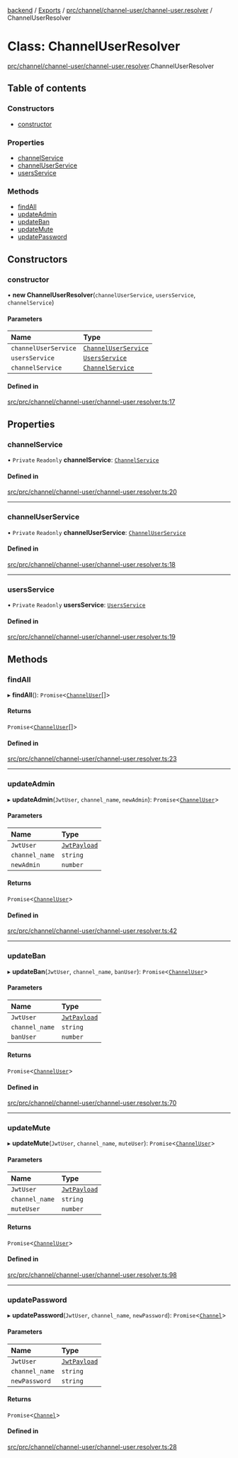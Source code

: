 [backend](../README.md) / [Exports](../modules.md) / [prc/channel/channel-user/channel-user.resolver](../modules/prc_channel_channel_user_channel_user_resolver.md) / ChannelUserResolver

# Class: ChannelUserResolver

[prc/channel/channel-user/channel-user.resolver](../modules/prc_channel_channel_user_channel_user_resolver.md).ChannelUserResolver

## Table of contents

### Constructors

- [constructor](prc_channel_channel_user_channel_user_resolver.ChannelUserResolver.md#constructor)

### Properties

- [channelService](prc_channel_channel_user_channel_user_resolver.ChannelUserResolver.md#channelservice)
- [channelUserService](prc_channel_channel_user_channel_user_resolver.ChannelUserResolver.md#channeluserservice)
- [usersService](prc_channel_channel_user_channel_user_resolver.ChannelUserResolver.md#usersservice)

### Methods

- [findAll](prc_channel_channel_user_channel_user_resolver.ChannelUserResolver.md#findall)
- [updateAdmin](prc_channel_channel_user_channel_user_resolver.ChannelUserResolver.md#updateadmin)
- [updateBan](prc_channel_channel_user_channel_user_resolver.ChannelUserResolver.md#updateban)
- [updateMute](prc_channel_channel_user_channel_user_resolver.ChannelUserResolver.md#updatemute)
- [updatePassword](prc_channel_channel_user_channel_user_resolver.ChannelUserResolver.md#updatepassword)

## Constructors

### constructor

• **new ChannelUserResolver**(`channelUserService`, `usersService`, `channelService`)

#### Parameters

| Name | Type |
| :------ | :------ |
| `channelUserService` | [`ChannelUserService`](prc_channel_channel_user_channel_user_service.ChannelUserService.md) |
| `usersService` | [`UsersService`](users_users_service.UsersService.md) |
| `channelService` | [`ChannelService`](prc_channel_channel_service.ChannelService.md) |

#### Defined in

[src/prc/channel/channel-user/channel-user.resolver.ts:17](https://github.com/GQDeltex/ft_transcendence/blob/main/backend/src/prc/channel/channel-user/channel-user.resolver.ts#L17)

## Properties

### channelService

• `Private` `Readonly` **channelService**: [`ChannelService`](prc_channel_channel_service.ChannelService.md)

#### Defined in

[src/prc/channel/channel-user/channel-user.resolver.ts:20](https://github.com/GQDeltex/ft_transcendence/blob/main/backend/src/prc/channel/channel-user/channel-user.resolver.ts#L20)

___

### channelUserService

• `Private` `Readonly` **channelUserService**: [`ChannelUserService`](prc_channel_channel_user_channel_user_service.ChannelUserService.md)

#### Defined in

[src/prc/channel/channel-user/channel-user.resolver.ts:18](https://github.com/GQDeltex/ft_transcendence/blob/main/backend/src/prc/channel/channel-user/channel-user.resolver.ts#L18)

___

### usersService

• `Private` `Readonly` **usersService**: [`UsersService`](users_users_service.UsersService.md)

#### Defined in

[src/prc/channel/channel-user/channel-user.resolver.ts:19](https://github.com/GQDeltex/ft_transcendence/blob/main/backend/src/prc/channel/channel-user/channel-user.resolver.ts#L19)

## Methods

### findAll

▸ **findAll**(): `Promise`<[`ChannelUser`](prc_channel_channel_user_entities_channel_user_entity.ChannelUser.md)[]\>

#### Returns

`Promise`<[`ChannelUser`](prc_channel_channel_user_entities_channel_user_entity.ChannelUser.md)[]\>

#### Defined in

[src/prc/channel/channel-user/channel-user.resolver.ts:23](https://github.com/GQDeltex/ft_transcendence/blob/main/backend/src/prc/channel/channel-user/channel-user.resolver.ts#L23)

___

### updateAdmin

▸ **updateAdmin**(`JwtUser`, `channel_name`, `newAdmin`): `Promise`<[`ChannelUser`](prc_channel_channel_user_entities_channel_user_entity.ChannelUser.md)\>

#### Parameters

| Name | Type |
| :------ | :------ |
| `JwtUser` | [`JwtPayload`](../interfaces/auth_strategy_jwt_strategy.JwtPayload.md) |
| `channel_name` | `string` |
| `newAdmin` | `number` |

#### Returns

`Promise`<[`ChannelUser`](prc_channel_channel_user_entities_channel_user_entity.ChannelUser.md)\>

#### Defined in

[src/prc/channel/channel-user/channel-user.resolver.ts:42](https://github.com/GQDeltex/ft_transcendence/blob/main/backend/src/prc/channel/channel-user/channel-user.resolver.ts#L42)

___

### updateBan

▸ **updateBan**(`JwtUser`, `channel_name`, `banUser`): `Promise`<[`ChannelUser`](prc_channel_channel_user_entities_channel_user_entity.ChannelUser.md)\>

#### Parameters

| Name | Type |
| :------ | :------ |
| `JwtUser` | [`JwtPayload`](../interfaces/auth_strategy_jwt_strategy.JwtPayload.md) |
| `channel_name` | `string` |
| `banUser` | `number` |

#### Returns

`Promise`<[`ChannelUser`](prc_channel_channel_user_entities_channel_user_entity.ChannelUser.md)\>

#### Defined in

[src/prc/channel/channel-user/channel-user.resolver.ts:70](https://github.com/GQDeltex/ft_transcendence/blob/main/backend/src/prc/channel/channel-user/channel-user.resolver.ts#L70)

___

### updateMute

▸ **updateMute**(`JwtUser`, `channel_name`, `muteUser`): `Promise`<[`ChannelUser`](prc_channel_channel_user_entities_channel_user_entity.ChannelUser.md)\>

#### Parameters

| Name | Type |
| :------ | :------ |
| `JwtUser` | [`JwtPayload`](../interfaces/auth_strategy_jwt_strategy.JwtPayload.md) |
| `channel_name` | `string` |
| `muteUser` | `number` |

#### Returns

`Promise`<[`ChannelUser`](prc_channel_channel_user_entities_channel_user_entity.ChannelUser.md)\>

#### Defined in

[src/prc/channel/channel-user/channel-user.resolver.ts:98](https://github.com/GQDeltex/ft_transcendence/blob/main/backend/src/prc/channel/channel-user/channel-user.resolver.ts#L98)

___

### updatePassword

▸ **updatePassword**(`JwtUser`, `channel_name`, `newPassword`): `Promise`<[`Channel`](prc_channel_entities_channel_entity.Channel.md)\>

#### Parameters

| Name | Type |
| :------ | :------ |
| `JwtUser` | [`JwtPayload`](../interfaces/auth_strategy_jwt_strategy.JwtPayload.md) |
| `channel_name` | `string` |
| `newPassword` | `string` |

#### Returns

`Promise`<[`Channel`](prc_channel_entities_channel_entity.Channel.md)\>

#### Defined in

[src/prc/channel/channel-user/channel-user.resolver.ts:28](https://github.com/GQDeltex/ft_transcendence/blob/main/backend/src/prc/channel/channel-user/channel-user.resolver.ts#L28)
